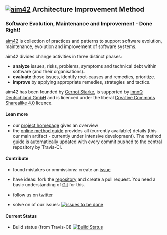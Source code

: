 ## [![aim42](http://aim42.org/rw_common/images/aim42-logo-180x81.png)](http://aim42.org/) Architecture Improvement Method

### Software Evolution, Maintenance and Improvement - Done Right!


[aim42](http://aim42.org) is collection of practices and patterns to support software evolution, maintenance, evolution and improvement of software systems.


aim42 divides change activities in three distinct phases:

* **analyze** issues, risks, problems, symptoms and technical debt within software (and their organisations). 
* **evaluate** those issues, identify root-causes and remedies, prioritize.
* **improve** by applying appropriate remedies, strategies and tactics. 

aim42 has been founded by [Gernot Starke](http://gernotstarke.de), is supported by [innoQ Deutschland GmbH](http://innoq.com) and is licenced under the
liberal [Creative Commons Sharealike 4.0](http://creativecommons.org/licenses/by-sa/4.0) licence.

#### Lean more
 
* our [project homepage](http://aim42.org) gives an overview
* the [online method guide](http://aim42.github.io) provides all (currently available) details (this our main artifact - currently under intensive development). The method guide is automatically updated with every commit pushed to the central repository by Travis-CI.


#### Contribute

* found mistakes or ommissions: create an [issue](https://github.com/aim42/aim42/issues)
* have ideas: fork the [repository](https://github.com/aim42/aim42) and create a pull request. You need a basic understanding of [Git](http://git-scm.com) for this.
* follow us on [twitter](https://twitter.com/arc_improve42) 

* solve on of our issues: [![issues to be done](https://badge.waffle.io/aim42/aim42.png?label=ready&title=issues)](https://waffle.io/aim42/aim42)
 

 
#### Current Status

* Build status (from Travis-CI) [![Build Status](https://travis-ci.org/aim42/aim42.png?branch=master)](https://travis-ci.org/aim42/aim42)

